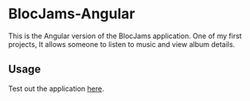 # BlocJams-Angular

This is the Angular version of the BlocJams application. One of my first projects, It allows someone to listen to music and view album details.

## Usage

Test out the application [here](http://machinist-boar-62537.netlify.com/).
